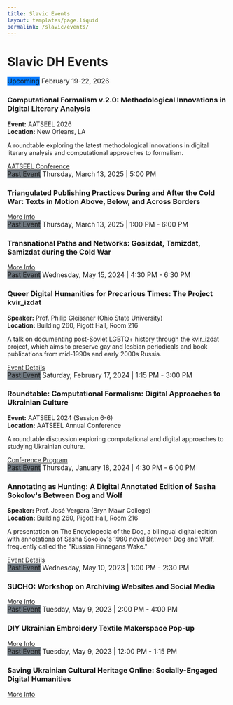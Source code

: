 ```yaml
---
title: Slavic Events
layout: templates/page.liquid
permalink: /slavic/events/
---
```


# Slavic DH Events

<div class="events-list">


  <!-- Event 0 - Upcoming February 2026 AATSEEL -->
  <div class="event-item mb-5 pb-4 border-bottom">
    <div class="event-date mb-2">
      <span class="badge badge-primary">Upcoming</span>
      <span class="text-muted ml-2">February 19-22, 2026</span>
    </div>
    <h3 class="h4 font-weight-bold mb-2">Computational Formalism v.2.0: Methodological Innovations in Digital Literary Analysis</h3>
    <p class="text-muted mb-2">
      <strong>Event:</strong> AATSEEL 2026<br>
      <strong>Location:</strong> New Orleans, LA
    </p>
    <p class="mb-3">A roundtable exploring the latest methodological innovations in digital literary analysis and computational approaches to formalism.</p>
    <a href="https://www.aatseel.org/" target="_blank" class="btn btn-sm btn-primary">
      AATSEEL Conference <i class="fas fa-external-link-alt ml-1"></i>
    </a>
  </div>

  <!-- Event 1 - March 2025 -->
  <div class="event-item mb-5 pb-4 border-bottom">
    <div class="event-date mb-2">
      <span class="badge badge-secondary">Past Event</span>
      <span class="text-muted ml-2">Thursday, March 13, 2025 | 5:00 PM</span>
    </div>
    <h3 class="h4 font-weight-bold mb-2">Triangulated Publishing Practices During and After the Cold War: Texts in Motion Above, Below, and Across Borders</h3>
    <a href="https://dlcl.stanford.edu/events/triangulated-publishing-practices-during-and-after-cold-war-texts-motion-above-below-and" target="_blank" class="btn btn-sm btn-primary">
      More Info <i class="fas fa-external-link-alt ml-1"></i>
    </a>
  </div>

  <!-- Event 2 - March 2025 Workshop -->
  <div class="event-item mb-5 pb-4 border-bottom">
    <div class="event-date mb-2">
      <span class="badge badge-secondary">Past Event</span>
      <span class="text-muted ml-2">Thursday, March 13, 2025 | 1:00 PM - 6:00 PM</span>
    </div>
    <h3 class="h4 font-weight-bold mb-2">Transnational Paths and Networks: Gosizdat, Tamizdat, Samizdat during the Cold War </h3>
    <a href="https://dlcl.stanford.edu/events/transnational-paths-and-networks-gosizdat-tamizdat-samizdat-during-cold-war" target="_blank" class="btn btn-sm btn-primary">
      More Info <i class="fas fa-external-link-alt ml-1"></i>
    </a>
  </div>

  <!-- Event 3 - May 2024 -->
  <div class="event-item mb-5 pb-4 border-bottom">
    <div class="event-date mb-2">
      <span class="badge badge-secondary">Past Event</span>
      <span class="text-muted ml-2">Wednesday, May 15, 2024 | 4:30 PM - 6:30 PM</span>
    </div>
    <h3 class="h4 font-weight-bold mb-2">Queer Digital Humanities for Precarious Times: The Project kvir_izdat</h3>
    <p class="text-muted mb-2">
      <strong>Speaker:</strong> Prof. Philip Gleissner (Ohio State University)<br>
      <strong>Location:</strong> Building 260, Pigott Hall, Room 216
    </p>
    <p class="mb-3">A talk on documenting post-Soviet LGBTQ+ history through the kvir_izdat project, which aims to preserve gay and lesbian periodicals and book publications from mid-1990s and early 2000s Russia.</p>
    <a href="https://dlcl.stanford.edu/events/slavic-digital-humanities-philip-gleissner-ohio-state-university" target="_blank" class="btn btn-sm btn-outline-secondary">
      Event Details <i class="fas fa-external-link-alt ml-1"></i>
    </a>
  </div>

  <!-- Event 4 - February 2024 AATSEEL -->
  <div class="event-item mb-5 pb-4 border-bottom">
    <div class="event-date mb-2">
      <span class="badge badge-secondary">Past Event</span>
      <span class="text-muted ml-2">Saturday, February 17, 2024 | 1:15 PM - 3:00 PM</span>
    </div>
    <h3 class="h4 font-weight-bold mb-2">Roundtable: Computational Formalism: Digital Approaches to Ukrainian Culture</h3>
    <p class="text-muted mb-2">
      <strong>Event:</strong> AATSEEL 2024 (Session 6-6)<br>
      <strong>Location:</strong> AATSEEL Annual Conference
    </p>
    <p class="mb-3">A roundtable discussion exploring computational and digital approaches to studying Ukrainian culture.</p>
    <a href="https://www.aatseel.org/cfp_program_search_2024" target="_blank" class="btn btn-sm btn-outline-secondary">
      Conference Program <i class="fas fa-external-link-alt ml-1"></i>
    </a>
  </div>
  
  <!-- Event 5 - January 2024 -->
  <div class="event-item mb-5 pb-4 border-bottom">
    <div class="event-date mb-2">
      <span class="badge badge-secondary">Past Event</span>
      <span class="text-muted ml-2">Thursday, January 18, 2024 | 4:30 PM - 6:00 PM</span>
    </div>
    <h3 class="h4 font-weight-bold mb-2">Annotating as Hunting: A Digital Annotated Edition of Sasha Sokolov's Between Dog and Wolf</h3>
    <p class="text-muted mb-2">
      <strong>Speaker:</strong> Prof. José Vergara (Bryn Mawr College)<br>
      <strong>Location:</strong> Building 260, Pigott Hall, Room 216
    </p>
    <p class="mb-3">A presentation on The Encyclopedia of the Dog, a bilingual digital edition with annotations of Sasha Sokolov's 1980 novel Between Dog and Wolf, frequently called the "Russian Finnegans Wake."</p>
    <a href="https://events.stanford.edu/event/slavic_digital_humanities_jose_vergara" target="_blank" class="btn btn-sm btn-outline-secondary">
      Event Details <i class="fas fa-external-link-alt ml-1"></i>
    </a>
  </div>

  <!-- Event 6 - May 2023 -->
  <div class="event-item mb-5 pb-4 border-bottom">
    <div class="event-date mb-2">
      <span class="badge badge-secondary">Past Event</span>
      <span class="text-muted ml-2">Wednesday, May 10, 2023 | 1:00 PM - 2:30 PM</span>
    </div>
    <h3 class="h4 font-weight-bold mb-2">SUCHO: Workshop on Archiving Websites and Social Media</h3>
    <a href="https://dlcl.stanford.edu/events/sucho-workshop-archiving-websites-and-social-media" target="_blank" class="btn btn-sm btn-outline-secondary">
      More Info <i class="fas fa-external-link-alt ml-1"></i>
    </a>
  </div>

  <!-- Event 7 - May 2023 -->
  <div class="event-item mb-5 pb-4 border-bottom">
    <div class="event-date mb-2">
      <span class="badge badge-secondary">Past Event</span>
      <span class="text-muted ml-2">Tuesday, May 9, 2023 | 2:00 PM - 4:00 PM</span>
    </div>
    <h3 class="h4 font-weight-bold mb-2">DIY Ukrainian Embroidery Textile Makerspace Pop-up </h3>
    <a href="https://dlcl.stanford.edu/events/diy-ukrainian-embroidery-textile-makerspace-pop" target="_blank" class="btn btn-sm btn-outline-secondary">
      More Info <i class="fas fa-external-link-alt ml-1"></i>
    </a>
  </div>

  <!-- Event 8 - May 2023 -->
  <div class="event-item mb-5 pb-4">
    <div class="event-date mb-2">
      <span class="badge badge-secondary">Past Event</span>
      <span class="text-muted ml-2">Tuesday, May 9, 2023 | 12:00 PM - 1:15 PM</span>
    </div>
    <h3 class="h4 font-weight-bold mb-2">Saving Ukrainian Cultural Heritage Online: Socially-Engaged Digital Humanities </h3>
    <a href="https://dlcl.stanford.edu/events/saving-ukrainian-cultural-heritage-online-socially-engaged-digital-humanities" target="_blank" class="btn btn-sm btn-outline-secondary">
      More Info <i class="fas fa-external-link-alt ml-1"></i>
    </a>
  </div>

</div>

<style>
.events-list {
  max-width: 900px;
}

.event-item {
  transition: transform 0.2s ease;
}

.event-item:hover {
  transform: translateX(10px);
}

.event-date {
  font-size: 0.95rem;
}

.badge-primary {
  background-color: #007bff;
}

.badge-secondary {
  background-color: #6c757d;
}

.btn-primary, .btn-outline-secondary {
  transition: all 0.3s ease;
}

.btn-primary:hover, .btn-outline-secondary:hover {
  transform: translateY(-2px);
  box-shadow: 0 4px 8px rgba(0,0,0,0.2);
}
</style>